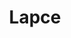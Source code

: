 ---
codehost: https://github.com/lapce/lapce
logohandle: lapcedev
sort: lapce
title: Lapce
website: https://lapce.dev/
---